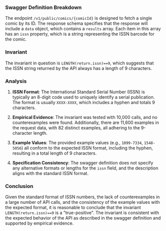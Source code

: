 ### Swagger Definition Breakdown

The endpoint `/v1/public/comics/{comicId}` is designed to fetch a single comic by its ID. The response schema specifies that the response will include a `data` object, which contains a `results` array. Each item in this array has an `issn` property, which is a string representing the ISSN barcode for the comic.

### Invariant

The invariant in question is `LENGTH(return.issn)==9`, which suggests that the ISSN string returned by the API always has a length of 9 characters.

### Analysis

1. **ISSN Format**: The International Standard Serial Number (ISSN) is typically an 8-digit code used to uniquely identify a serial publication. The format is usually `XXXX-XXXX`, which includes a hyphen and totals 9 characters.

2. **Empirical Evidence**: The invariant was tested with 10,000 calls, and no counterexamples were found. Additionally, there are 11,600 examples in the request data, with 82 distinct examples, all adhering to the 9-character length.

3. **Example Values**: The provided example values (e.g., `1099-7334`, `1548-5056`) all conform to the expected ISSN format, including the hyphen, resulting in a total length of 9 characters.

4. **Specification Consistency**: The swagger definition does not specify any alternative formats or lengths for the `issn` field, and the description aligns with the standard ISSN format.

### Conclusion

Given the standard format of ISSN numbers, the lack of counterexamples in a large number of API calls, and the consistency of the example values with the expected format, it is reasonable to conclude that the invariant `LENGTH(return.issn)==9` is a "true-positive". The invariant is consistent with the expected behavior of the API as described in the swagger definition and supported by empirical evidence.
